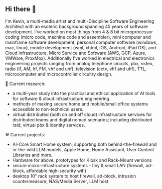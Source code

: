 ## Hi there 👋

I'm Kevin, a multi-media artist and multi-Discipline Software Engineering Architect with an esoteric background spanning 45 years of software development.   I've worked on most things from 4 & 8 bit microprocessor coding (micro code, machine code and assembler), mini computer and mainframe software development, personal computer software (windows, mac, linux), mobile development (wml, xhtml, iOS, Android, iPad OS), and Cloud Infrastructure, Micro Service and Software (AWS, GCP, Azure, VMWare, ProxMox).  Additionally I've worked in electrical and electronics engineering projects ranging from analog telephone circuits, pbx, video, radio (lf, AM, hf, FM, vhf and uhf), television (cctv, vhf and uhf), TTL, microcomputer and microcontroller circuitry design.


🔭 Current research:

- a multi-year study into the practical and ethical application of AI tools for software & cloud infrastructure engineering.
- methods of making secure home and mobile/small office systems accessible to non-technical users.
- virtual distributed (both on and off cloud) infrastructure services for distributed teams and digital nomad scenarios; including distributed raid, virtual pbx & identity services.

⚒️ Current projects:

- AI-Core Smart Home system, supporting both behind-the-firewall and in-the-wild LLM models, Apple Home, Home Assistant, User Content Libraries and more.
- Hardware for above, prototypes for Kiosk and Rack-Mount versions
- secure micro-infrastructure systems - tiny & small LAN (firewall, ad-block, affordable high-security wifi)
- desktop 10" rack system to host firewall, ad-block, intrusion countermeasure, NAS/Media Server, LLM host

